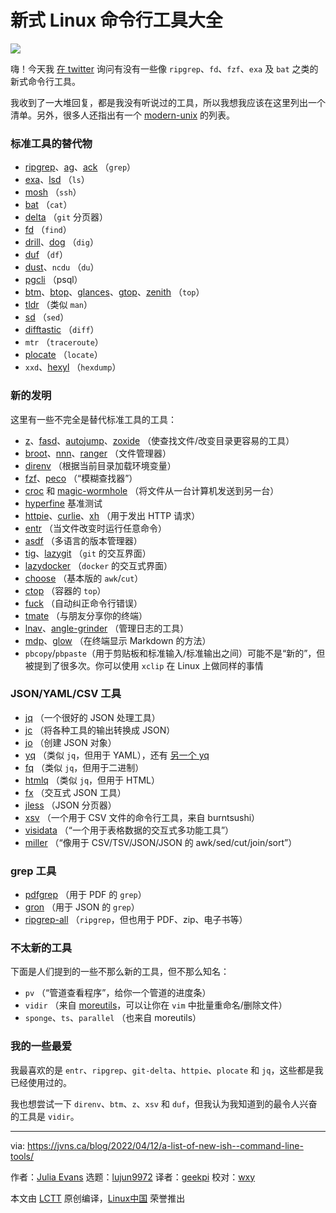 [#]: subject: "A list of new（ish） command line tools"
[#]: via: "https://jvns.ca/blog/2022/04/12/a-list-of-new-ish--command-line-tools/"
[#]: author: "Julia Evans https://jvns.ca/"
[#]: collector: "lujun9972"
[#]: translator: "geekpi"
[#]: reviewer: "wxy"
[#]: publisher: "wxy"
[#]: url: "https://linux.cn/article-14488-1.html"

新式 Linux 命令行工具大全
======

![](https://img.linux.net.cn/data/attachment/album/202204/18/230845e83y1wla8feawucp.jpg)

嗨！今天我 [在 twitter][1] 询问有没有一些像 `ripgrep`、`fd`、`fzf`、`exa` 及 `bat` 之类的新式命令行工具。

我收到了一大堆回复，都是我没有听说过的工具，所以我想我应该在这里列出一个清单。另外，很多人还指出有一个 [modern-unix][2] 的列表。

### 标准工具的替代物

  * [ripgrep][3]、[ag][4]、[ack][5] （`grep`）
  * [exa][6]、[lsd][7] （`ls`）
  * [mosh][8] （`ssh`）
  * [bat][9] （`cat`）
  * [delta][10] （`git` 分页器）
  * [fd][11] （`find`）
  * [drill][12]、[dog][13] （`dig`）
  * [duf][14] （`df`）
  * [dust][15]、`ncdu` （`du`）
  * [pgcli][16] （psql）
  * [btm][17]、[btop][18]、[glances][19]、[gtop][20]、[zenith][21] （`top`）
  * [tldr][22] （类似 `man`）
  * [sd][23] （`sed`）
  * [difftastic][24] （`diff`）
  * `mtr` （`traceroute`）
  * [plocate][25] （`locate`）
  * `xxd`、[hexyl][26] （`hexdump`）

### 新的发明

这里有一些不完全是替代标准工具的工具：

  * [z][27]、[fasd][28]、[autojump][29]、[zoxide][30] （使查找文件/改变目录更容易的工具）
  * [broot][31]、[nnn][32]、[ranger][33] （文件管理器）
  * [direnv][34] （根据当前目录加载环境变量）
  * [fzf][35]、[peco][36] （“模糊查找器”）
  * [croc][37] 和 [magic-wormhole][38] （将文件从一台计算机发送到另一台）
  * [hyperfine][39] 基准测试
  * [httpie][40]、[curlie][41]、[xh][42] （用于发出 HTTP 请求）
  * [entr][43] （当文件改变时运行任意命令）
  * [asdf][44] （多语言的版本管理器）
  * [tig][45]、[lazygit][46] （`git` 的交互界面）
  * [lazydocker][47] （`docker` 的交互式界面）
  * [choose][48] （基本版的 `awk`/`cut`）
  * [ctop][49] （容器的 `top`）
  * [fuck][50] （自动纠正命令行错误）
  * [tmate][51] （与朋友分享你的终端）
  * [lnav][52]、[angle-grinder][53] （管理日志的工具）
  * [mdp][54]、[glow][55] （在终端显示 Markdown 的方法）
  * `pbcopy`/`pbpaste`（用于剪贴板和标准输入/标准输出之间）可能不是“新的”，但被提到了很多次。你可以使用 `xclip` 在 Linux 上做同样的事情

### JSON/YAML/CSV 工具

  * [jq][57] （一个很好的 JSON 处理工具）
  * [jc][58] （将各种工具的输出转换成 JSON）
  * [jo][59] （创建 JSON 对象）
  * [yq][60] （类似 `jq`，但用于 YAML），还有 [另一个 yq][61]
  * [fq][62] （类似 `jq`，但用于二进制）
  * [htmlq][63] （类似 `jq`，但用于 HTML）
  * [fx][64] （交互式 JSON 工具）
  * [jless][65] （JSON 分页器）
  * [xsv][66] （一个用于 CSV 文件的命令行工具，来自 burntsushi）
  * [visidata][67] （“一个用于表格数据的交互式多功能工具”）
  * [miller][68] （“像用于 CSV/TSV/JSON/JSON 的 awk/sed/cut/join/sort”）

### grep 工具

  * [pdfgrep][69] （用于 PDF 的 `grep`）
  * [gron][70] （用于 JSON 的 `grep`）
  * [ripgrep-all][71] （`ripgrep`，但也用于 PDF、zip、电子书等）

### 不太新的工具

下面是人们提到的一些不那么新的工具，但不那么知名：

  * `pv` （“管道查看程序”，给你一个管道的进度条）
  * `vidir` （来自 [moreutils][72]，可以让你在 `vim` 中批量重命名/删除文件）
  * `sponge`、`ts`、`parallel` （也来自 moreutils）

### 我的一些最爱

我最喜欢的是 `entr`、`ripgrep`、`git-delta`、`httpie`、`plocate` 和 `jq`，这些都是我已经使用过的。

我也想尝试一下 `direnv`、`btm`、`z`、`xsv` 和 `duf`，但我认为我知道到的最令人兴奋的工具是 `vidir`。

--------------------------------------------------------------------------------

via: https://jvns.ca/blog/2022/04/12/a-list-of-new-ish--command-line-tools/

作者：[Julia Evans][a]
选题：[lujun9972][b]
译者：[geekpi](https://github.com/geekpi)
校对：[wxy](https://github.com/wxy)

本文由 [LCTT](https://github.com/LCTT/TranslateProject) 原创编译，[Linux中国](https://linux.cn/) 荣誉推出

[a]: https://jvns.ca/
[b]: https://github.com/lujun9972
[1]: https://twitter.com/b0rk/status/1513903221466664962
[2]: https://github.com/ibraheemdev/modern-unix
[3]: https://github.com/BurntSushi/ripgrep/
[4]: https://github.com/ggreer/the_silver_searcher
[5]: https://github.com/beyondgrep/ack3
[6]: https://github.com/ogham/exa
[7]: https://github.com/Peltoche/lsd
[8]: https://mosh.org/
[9]: https://github.com/sharkdp/bat
[10]: https://github.com/dandavison/delta
[11]: https://github.com/sharkdp/fd
[12]: https://www.nlnetlabs.nl/projects/ldns/about/
[13]: https://github.com/ogham/dog
[14]: https://github.com/muesli/duf
[15]: https://github.com/bootandy/dust
[16]: https://www.pgcli.com/
[17]: https://github.com/ClementTsang/bottom
[18]: https://github.com/aristocratos/btop
[19]: https://github.com/nicolargo/glances
[20]: https://github.com/aksakalli/gtop
[21]: https://github.com/bvaisvil/zenith
[22]: https://tldr.sh/
[23]: https://github.com/chmln/sd
[24]: https://github.com/Wilfred/difftastic
[25]: https://plocate.sesse.net/
[26]: https://github.com/sharkdp/hexyl
[27]: https://github.com/rupa/z
[28]: https://github.com/clvv/fasd
[29]: https://github.com/wting/autojump
[30]: https://github.com/ajeetdsouza/zoxide
[31]: https://github.com/Canop/broot
[32]: https://github.com/jarun/nnn
[33]: https://github.com/ranger/ranger
[34]: https://github.com/direnv/direnv
[35]: https://github.com/junegunn/fzf
[36]: https://github.com/peco/peco
[37]: https://github.com/schollz/croc
[38]: https://github.com/magic-wormhole/magic-wormhole
[39]: https://github.com/sharkdp/hyperfine
[40]: https://httpie.io/
[41]: https://github.com/rs/curlie
[42]: https://github.com/ducaale/xh
[43]: https://github.com/eradman/entr
[44]: https://github.com/asdf-vm/asdf
[45]: https://github.com/jonas/tig
[46]: https://github.com/jesseduffield/lazygit
[47]: https://github.com/jesseduffield/lazydocker
[48]: https://github.com/theryangeary/choose
[49]: https://github.com/bcicen/ctop
[50]: https://github.com/nvbn/thefuck
[51]: https://tmate.io/
[52]: https://github.com/tstack/lnav
[53]: https://github.com/rcoh/angle-grinder
[54]: https://github.com/visit1985/mdp
[55]: https://github.com/charmbracelet/glow
[56]: https://stackoverflow.com/questions/5130968/how-can-i-copy-the-output-of-a-command-directly-into-my-clipboard/41843618#41843618
[57]: https://stedolan.github.io/jq/
[58]: https://github.com/kellyjonbrazil/jc
[59]: https://github.com/jpmens/jo
[60]: https://github.com/mikefarah/yq
[61]: https://github.com/kislyuk/yq
[62]: https://github.com/wader/fq
[63]: https://github.com/mgdm/htmlq
[64]: https://github.com/antonmedv/fx
[65]: https://github.com/PaulJuliusMartinez/jless
[66]: https://github.com/BurntSushi/xsv
[67]: https://www.visidata.org/
[68]: https://github.com/johnkerl/miller
[69]: https://pdfgrep.org/
[70]: https://github.com/tomnomnom/gron
[71]: https://github.com/phiresky/ripgrep-all
[72]: https://joeyh.name/code/moreutils
